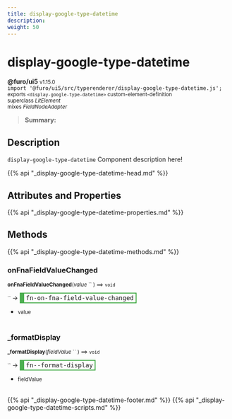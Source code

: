 ```yaml
---
title: display-google-type-datetime
description: 
weight: 50
---
```


# display-google-type-datetime
**@furo/ui5** <small>v1.15.0</small>
<br>`import '@furo/ui5/src/typerenderer/display-google-type-datetime.js';`<small>
<br>exports `<display-google-type-datetime>` custom-element-definition
<br>superclass *LitElement*
<br> mixes *FieldNodeAdapter*</small>

> **Summary:** 

## Description

`display-google-type-datetime`
Component description here!

{{% api "_display-google-type-datetime-head.md" %}}

## Attributes and Properties
{{% api "_display-google-type-datetime-properties.md" %}}







## Methods
{{% api "_display-google-type-datetime-methods.md" %}}


### **onFnaFieldValueChanged**
<small>**onFnaFieldValueChanged**(*value* `` ) ⟹ `void`</small>

<small>`` </small> →
<span  style="border-width:2px 2px 2px 10px; border-style: solid;border-color:  rgb(76, 175, 80);font-family:monospace; padding:2px 4px;">fn-on-fna-field-value-changed</span>



- <small>value </small>
<br><br>


### **_formatDisplay**
<small>**_formatDisplay**(*fieldValue* `` ) ⟹ `void`</small>

<small>`` </small> →
<span  style="border-width:2px 2px 2px 10px; border-style: solid;border-color:  rgb(76, 175, 80);font-family:monospace; padding:2px 4px;">fn--format-display</span>



- <small>fieldValue </small>
<br><br>





{{% api "_display-google-type-datetime-footer.md" %}}
{{% api "_display-google-type-datetime-scripts.md" %}}
